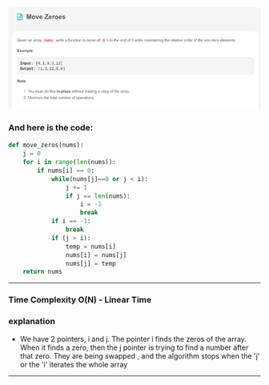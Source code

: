 ## ![](/Archive/images/Leetcode_Day4.png)

### And here is the code:

```python
def move_zeros(nums):
    j = 0
    for i in range(len(nums)):
        if nums[i] == 0:
            while(nums[j]==0 or j < i):
                j += 1
                if j == len(nums):
                    i = -1
                    break
            if i == -1:
                break
            if (j > i):
                temp = nums[i]
                nums[i] = nums[j]
                nums[j] = temp
    return nums

```

---

### Time Complexity O(N) - Linear Time

### explanation

- We have 2 pointers, i and j.
  The pointer i finds the zeros of the array.
  When it finds a zero, then the j pointer is trying to find a number after that zero.
  They are being swapped , and the algorithm stops when the 'j' or the 'i' iterates the whole array

---
